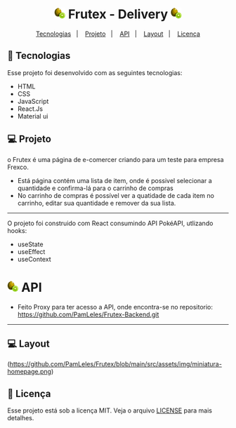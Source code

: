 <h1 align="center">
<img widht='25px' height='25px' src="./src/assets/icons/kiwi.png"/> 
 Frutex - Delivery
<img widht='25px' height='25px' src="./src/assets/icons/kiwi.png"/>
</h1>
<p  align="center">
  <a href="#-tecnologias">Tecnologias</a>&nbsp;&nbsp;&nbsp;|&nbsp;&nbsp;&nbsp;
  <a href="#-projeto">Projeto</a>&nbsp;&nbsp;&nbsp;|&nbsp;&nbsp;&nbsp;
  <a href="#-api">API</a>&nbsp;&nbsp;&nbsp;|&nbsp;&nbsp;&nbsp; 
  <a href="#-layout">Layout</a>&nbsp;&nbsp;&nbsp;|&nbsp;&nbsp;&nbsp;
  <a href="#-licença">Licença</a>
  
</p>

## 🚀 Tecnologias

Esse projeto foi desenvolvido com as seguintes tecnologias:

- HTML
- CSS
- JavaScript
- React.Js
- Material ui

## 💻 Projeto

<p> o Frutex é uma página de e-comercer criando para um teste para empresa Frexco. <p>

- Está página contém uma lista de item, onde é possivel selecionar a quantidade e confirma-lá para o carrinho de compras
- No carrinho de compras é possível ver a quatidade de cada item no carrinho, editar sua quantidade e remover da sua lista.

---

<p> O projeto foi construido com React consumindo API PokéAPI, utlizando hooks:</p>
<ul>
<li> useState</li>
<li> useEffect</li>
<li> useContext</li>
</ul>
<p>

# <img widht='25px' height='25px' src="./src/assets/icons/kiwi.png"/> API

- Feito Proxy para ter acesso a API, onde encontra-se no repositorio: https://github.com/PamLeles/Frutex-Backend.git

---

## 💻 Layout
(<https://github.com/PamLeles/Frutex/blob/main/src/assets/img/miniatura-homepage.png>)

## 📰 Licença

Esse projeto está sob a licença MIT. Veja o arquivo [LICENSE](LICENSE.md) para mais detalhes.
